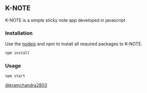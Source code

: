 ## K-NOTE

K-NOTE is a simple sticky note app developed in javascript

### Installation

Use the [nodejs](https://nodejs.org/en/) and npm to install all required packages to K-NOTE.

```bash
npm install
```

### Usage

```
npm start
```

[@kramchandra2803](https://github.com/kramchandra2803?tab=repositories)
